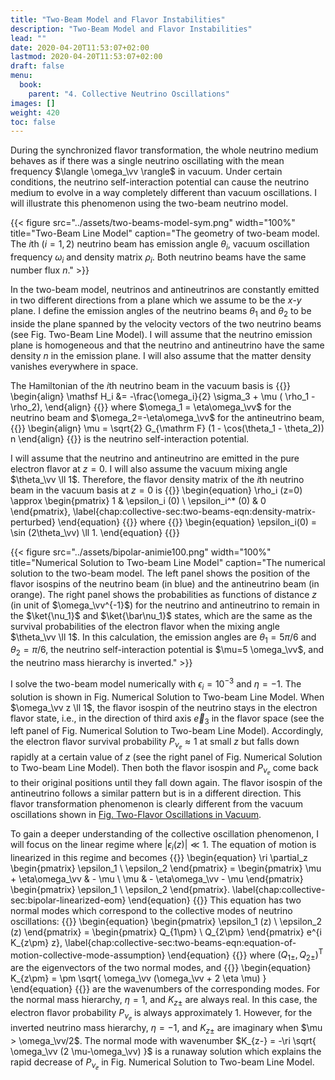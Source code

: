 ```yaml
---
title: "Two-Beam Model and Flavor Instabilities"
description: "Two-Beam Model and Flavor Instabilities"
lead: ""
date: 2020-04-20T11:53:07+02:00
lastmod: 2020-04-20T11:53:07+02:00
draft: false
menu:
  book:
    parent: "4. Collective Neutrino Oscillations"
images: []
weight: 420
toc: false
---
```



During the synchronized flavor transformation, the whole neutrino medium behaves as if there was a single neutrino oscillating with the mean frequency $\langle \omega_\vv \rangle$ in vacuum. Under certain conditions, the neutrino self-interaction potential can cause the neutrino medium to evolve in a way completely different than vacuum oscillations. I will illustrate this phenomenon using the two-beam neutrino model.

{{< figure src="../assets/two-beams-model-sym.png" width="100%" title="Two-Beam Line Model" caption="The geometry of two-beam model. The $i$th ($i=1,2$) neutrino beam has emission angle $\theta_i$, vacuum oscillation frequency $\omega_i$ and density matrix $\rho_i$. Both neutrino beams have the same number flux $n$." >}}

In the two-beam model, neutrinos and antineutrinos are constantly emitted in two different directions from a plane which we assume to be the $x$-$y$ plane. I define the emission angles of the neutrino beams $\theta_1$ and $\theta_2$ to be inside the plane spanned by the velocity vectors of the two neutrino beams (see Fig. Two-Beam Line Model). I will assume that the neutrino emission plane is homogeneous and that the neutrino and antineutrino have the same density $n$ in the emission plane. I will also assume that the matter density vanishes everywhere in space.

The Hamiltonian of the $i$th neutrino beam in the vacuum basis is
{{<m>}}
\begin{align}
   \mathsf H_i &= -\frac{\omega_i}{2}  \sigma_3 + \mu ( \rho_1 -  \rho_2),
\end{align}
{{</m>}}
where $\omega_1 = \eta\omega_\vv$ for the neutrino beam and $\omega_2=-\eta\omega_\vv$ for the antineutrino beam,
{{<m>}}
\begin{align}
   \mu = \sqrt{2} G_{\mathrm F}  (1 - \cos(\theta_1 - \theta_2))  n
\end{align}
{{</m>}}
is the neutrino self-interaction potential.

I will assume that the neutrino and antineutrino are emitted in the pure electron flavor at $z=0$. I will also assume the vacuum mixing angle $\theta_\vv \ll 1$. Therefore, the flavor density matrix of the $i$th neutrino beam in the vacuum basis at $z=0$ is
{{<m>}}
\begin{equation}
    \rho_i (z=0)  \approx  \begin{pmatrix}
        1 & \epsilon_i (0) \\
        \epsilon_i^* (0) & 0
    \end{pmatrix},
    \label{chap:collective-sec:two-beams-eqn:density-matrix-perturbed}
\end{equation}
{{</m>}}
where
{{<m>}}
\begin{equation}
    \epsilon_i(0) = \sin (2\theta_\vv) \ll 1.
\end{equation}
{{</m>}}


{{< figure src="../assets/bipolar-animie100.png" width="100%" title="Numerical Solution to Two-beam Line Model" caption="The numerical solution to the two-beam model. The left panel shows the position of the flavor isospins of the neutrino beam (in blue) and the antineutrino beam (in orange). The right panel shows the probabilities as functions of distance $z$ (in unit of $\omega_\vv^{-1}$) for the neutrino and antineutrino to remain in the $\ket{\nu_1}$ and $\ket{\bar\nu_1}$ states, which are the same as the survival probabilities of the electron flavor when the mixing angle $\theta_\vv \ll 1$. In this calculation, the emission angles are $\theta_1=5\pi/6$ and $\theta_2=\pi/6$, the neutrino self-interaction potential is $\mu=5 \omega_\vv$, and the neutrino mass hierarchy is inverted." >}}

I solve the two-beam model numerically with $\epsilon_i = 10^{-3}$ and $\eta=-1$. The solution is shown in Fig. Numerical Solution to Two-beam Line Model. When $\omega_\vv z \ll 1$, the flavor isospin of the neutrino stays in the electron flavor state, i.e., in the direction of third axis $\vec e_3$ in the flavor space (see the left panel of Fig. Numerical Solution to Two-beam Line Model). Accordingly, the electron flavor survival probability $P_{\nu_\ee}\approx 1$ at small $z$ but falls down rapidly at a certain value of $z$ (see the right panel of Fig. Numerical Solution to Two-beam Line Model). Then both the flavor isospin and $P_{\nu_\ee}$ come back to their original positions until they fall down again. The flavor isospin of the antineutrino follows a similar pattern but is in a different direction. This flavor transformation phenomenon is clearly different from the vacuum oscillations shown in [Fig. Two-Flavor Oscillations in Vacuum](/book/principles-of-neutrino-oscillations/vacuum-oscillations/).


To gain a deeper understanding of the collective oscillation phenomenon, I will focus on the linear regime where $\lvert \epsilon_i(z) \rvert \ll 1$. The equation of motion is linearized in this regime and becomes
{{<m>}}
\begin{equation}
    \ri \partial_z \begin{pmatrix}
        \epsilon_1 \\
        \epsilon_2
    \end{pmatrix} =  \begin{pmatrix}
        \mu + \eta\omega_\vv & - \mu \\
        \mu & - \eta\omega_\vv - \mu
    \end{pmatrix} \begin{pmatrix}
        \epsilon_1 \\
        \epsilon_2
    \end{pmatrix}.
    \label{chap:collective-sec:bipolar-linearized-eom}
\end{equation}
{{</m>}}
This equation has two normal modes which correspond to the collective modes of neutrino oscillations:
{{<m>}}
\begin{equation}
    \begin{pmatrix}
        \epsilon_1 (z) \\
        \epsilon_2 (z)
    \end{pmatrix} = \begin{pmatrix}
        Q_{1\pm} \\
        Q_{2\pm}
    \end{pmatrix} e^{i K_{z\pm} z},
    \label{chap:collective-sec:two-beams-eqn:equation-of-motion-collective-mode-assumption}
\end{equation}
{{</m>}}
where $(Q_{1\pm}, Q_{2\pm})^{\mathrm T}$ are the eigenvectors of the two normal modes, and
{{<m>}}
\begin{equation}
    K_{z\pm} = \pm \sqrt{ \omega_\vv (\omega_\vv + 2 \eta \mu) }
\end{equation}
{{</m>}}
are the wavenumbers of the corresponding modes. For the normal mass hierarchy, $\eta = 1$, and $K_{z\pm}$ are always real. In this case, the electron flavor probability $P_{\nu_\ee}$ is always approximately 1. However, for the inverted neutrino mass hierarchy, $\eta=-1$, and $K_{z\pm}$ are imaginary when $\mu > \omega_\vv/2$. The normal mode with wavenumber $K_{z-} = -\ri \sqrt{ \omega_\vv (2 \mu-\omega_\vv) }$ is a runaway solution which explains the rapid decrease of $P_{\nu_\ee}$ in Fig. Numerical Solution to Two-beam Line Model.


